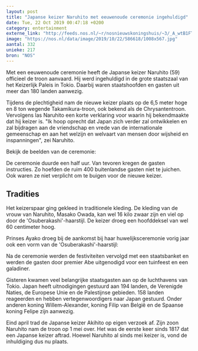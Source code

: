 ```yaml
---
layout: post
title: "Japanse keizer Naruhito met eeuwenoude ceremonie ingehuldigd"
date: Tue, 22 Oct 2019 00:47:18 +0200
category: entertainment
externe_link: "http://feeds.nos.nl/~r/nosnieuwskoningshuis/~3/_A_wtB1FTfk/2307154"
image: "https://nos.nl/data/image/2019/10/22/586618/1008x567.jpg"
aantal: 332
unieke: 217
bron: "NOS"
---
```


<p>Met een eeuwenoude ceremonie heeft de Japanse keizer Naruhito (59) officieel de troon aanvaard. Hij werd ingehuldigd in de grote staatszaal van het Keizerlijk Paleis in Tokio. Daarbij waren staatshoofden en gasten uit meer dan 180 landen aanwezig.</p>
<p>Tijdens de plechtigheid nam de nieuwe keizer plaats op de 6,5 meter hoge en 8 ton wegende Takamikura-troon, ook bekend als de Chrysantentroon. Vervolgens las Naruhito een korte verklaring voor waarin hij bekendmaakte dat hij keizer is. "Ik hoop oprecht dat Japan zich verder zal ontwikkelen en zal bijdragen aan de vriendschap en vrede van de internationale gemeenschap en aan het welzijn en welvaart van mensen door wijsheid en inspanningen", zei Naruhito.</p>
<p>Bekijk de beelden van de ceremonie:</p>
<p>De ceremonie duurde een half uur. Van tevoren kregen de gasten instructies. Zo hoefden de ruim 400 buitenlandse gasten niet te juichen. Ook waren ze niet verplicht om te buigen voor de nieuwe keizer.</p>
<h2>Tradities</h2>
<p>Het keizerspaar ging gekleed in traditionele kleding. De kleding van de vrouw van Naruhito, Masako Owada, kan wel 16 kilo zwaar zijn en viel op door de 'Osuberakashi'-haarstijl. De keizer droeg een hoofddeksel van wel 60 centimeter hoog.</p>
<p>Prinses Ayako droeg bij de aankomst bij haar huwelijksceremonie vorig jaar ook een vorm van de 'Osuberakashi'-haarstijl:</p>
<p>Na de ceremonie werden de festiviteiten vervolgd met een staatsbanket en werden de gasten door premier Abe uitgenodigd voor een tuinfeest en een galadiner.</p>
<p>Gisteren kwamen veel belangrijke staatsgasten aan op de luchthavens van Tokio. Japan heeft uitnodigingen gestuurd aan 194 landen, de Verenigde Naties, de Europese Unie en de Palestijnse gebieden. 158 landen reageerden en hebben vertegenwoordigers naar Japan gestuurd. Onder anderen koning Willem-Alexander, koning Filip van België en de Spaanse koning Felipe zijn aanwezig.</p>
<p>Eind april trad de Japanse keizer Akihito op eigen verzoek af. Zijn zoon Naruhito nam de troon op 1 mei over. Het was de eerste keer sinds 1817 dat een Japanse keizer aftrad. Hoewel Naruhito al sinds mei keizer is, vond de inhuldiging dus nu plaats.</p><img src="http://feeds.feedburner.com/~r/nosnieuwskoningshuis/~4/_A_wtB1FTfk" height="1" width="1" alt=""/>
